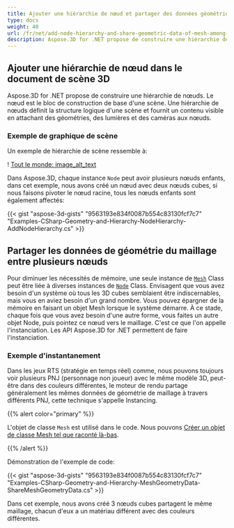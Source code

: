 ```yaml
---
title: Ajouter une hiérarchie de nœud et partager des données géométriques de maillage entre plusieurs nœuds de la scène 3D
type: docs
weight: 40
url: /fr/net/add-node-hierarchy-and-share-geometric-data-of-mesh-among-multiple-nodes-of-3d-scene/
description: Aspose.3D for .NET propose de construire une hiérarchie de nœuds. Le nœud est le bloc de construction de base d'une scène. Une hiérarchie de nœuds définit la structure logique d'une scène et fournit un contenu visible en attachant des géométries, des lumières et des caméras aux nœuds.
---
```

##  **Ajouter une hiérarchie de nœud dans le document de scène 3D**
Aspose.3D for .NET propose de construire une hiérarchie de nœuds. Le nœud est le bloc de construction de base d'une scène. Une hiérarchie de nœuds définit la structure logique d'une scène et fournit un contenu visible en attachant des géométries, des lumières et des caméras aux nœuds.
###  **Exemple de graphique de scène**
Un exemple de hiérarchie de scène ressemble à:

! [Tout le monde: image_alt_text](add-node-hierarchy-and-share-geometric-data-of-mesh-among-multiple-nodes-of-3d-scene_1.png)

Dans Aspose.3D, chaque instance `Node` peut avoir plusieurs nœuds enfants, dans cet exemple, nous avons créé un nœud avec deux nœuds cubes, si nous faisons pivoter le nœud racine, tous les nœuds enfants sont également affectés:

{{< gist "aspose-3d-gists" "9563193e834f0087b554c83130fcf7c7" "Examples-CSharp-Geometry-and-Hierarchy-NodeHierarchy-AddNodeHierarchy.cs" >}}
##  **Partager les données de géométrie du maillage entre plusieurs nœuds**
Pour diminuer les nécessités de mémoire, une seule instance de [`Mesh`](https://reference.aspose.com/3d/net/aspose.threed.entities/mesh) Class peut être liée à diverses instances de [`Node`](https://reference.aspose.com/3d/net/aspose.threed/node) Class. Envisagent que vous avez besoin d'un système où tous les 3D cubes semblaient être indiscernables, mais vous en aviez besoin d'un grand nombre. Vous pouvez épargner de la mémoire en faisant un objet Mesh lorsque le système démarre. À ce stade, chaque fois que vous avez besoin d'une autre forme, vous faites un autre objet Node, puis pointez ce nœud vers le maillage. C'est ce que l'on appelle l'instanciation. Les API Aspose.3D for .NET permettent de faire l'instanciation.
###  **Exemple d'instantanement**
Dans les jeux RTS (stratégie en temps réel) comme, nous pouvons toujours voir plusieurs PNJ (personnage non joueur) avec le même modèle 3D, peut-être dans des couleurs différentes, le moteur de rendu partage généralement les mêmes données de géométrie de maillage à travers différents PNJ, cette technique s'appelle Instancing.

{{% alert color="primary" %}}

L'objet de classe `Mesh` est utilisé dans le code. Nous pouvons [Créer un objet de classe Mesh tel que raconté là-bas](/3d/fr/net/create-3d-mesh-and-scene/).

{{% /alert %}}

Démonstration de l'exemple de code:

{{< gist "aspose-3d-gists" "9563193e834f0087b554c83130fcf7c7" "Examples-CSharp-Geometry-and-Hierarchy-MeshGeometryData-ShareMeshGeometryData.cs" >}}

Dans cet exemple, nous avons créé 3 nœuds cubes partagent le même maillage, chacun d'eux a un matériau différent avec des couleurs différentes.
